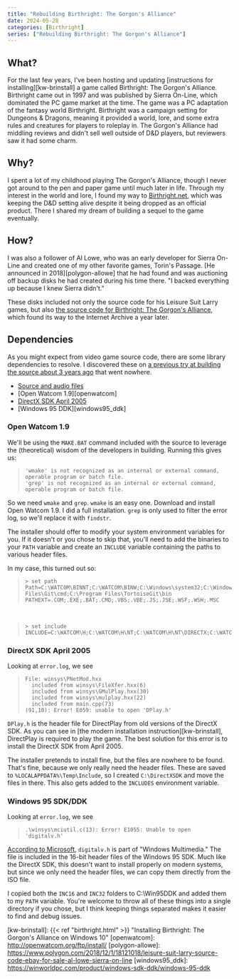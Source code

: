 ```yaml
---
title: "Rebuilding Birthright: The Gorgon's Alliance"
date: 2024-05-28
categories: [Birthright]
series: ["Rebuilding Birthright: The Gorgon's Alliance"]
---
```


## What?

For the last few years, I've been hosting and updating [instructions for installing][kw-brinstall] a game called Birthright: The Gorgon's Alliance. Birthright came out in 1997 and was published by Sierra On-Line, which dominated the PC game market at the time. The game was a PC adaptation of the fantasy world Birthright. Birthright was a campaign setting for Dungeons & Dragons, meaning it provided a world, lore, and some extra rules and creatures for players to roleplay in. The Gorgon's Alliance had middling reviews and didn't sell well outside of D&D players, but reviewers saw it had some charm.

## Why?

I spent a lot of my childhood playing The Gorgon's Alliance, though I never got around to the pen and paper game until much later in life. Through my interest in the world and lore, I found my way to [Birthright.net][birthrightnet], which was keeping the D&D setting alive despite it being dropped as an official product. There I shared my dream of building a sequel to the game eventually.

## How?

I was also a follower of Al Lowe, who was an early developer for Sierra On-Line and created one of my other favorite games, Torin's Passage. [He announced in 2018][polygon-allowe] that he had found and was auctioning off backup disks he had created during his time there. "I backed everything up because I knew Sierra didn’t."

These disks included not only the source code for his Leisure Suit Larry games, but also [the source code for Birthright: The Gorgon's Alliance][birthrt_source], which found its way to the Internet Archive a year later.

## Dependencies

As you might expect from video game source code, there are some library dependencies to resolve. I discovered these on [a previous try at building the source about 3 years ago][birghrightnet_previous] that went nowhere.

* [Source and audio files][birthrt_source]
* [Open Watcom 1.9][openwatcom]
* [DirectX SDK April 2005][directx_sdk]
* [Windows 95 DDK][windows95_ddk]

### Open Watcom 1.9

We'll be using the `MAKE.BAT` command included with the source to leverage the (theoretical) wisdom of the developers in building. Running this gives us:

>     'wmake' is not recognized as an internal or external command, operable program or batch file.
>     'grep' is not recognized as an internal or external command, operable program or batch file.

So we need `wmake` and `grep`. `wmake` is an easy one. Download and install Open Watcom 1.9. I did a full installation. `grep` is only used to filter the error log, so we'll replace it with `findstr`.

The installer should offer to modify your system environment variables for you. If it doesn't or you chose to skip that, you'll need to add the binaries to your `PATH` variable and create an `INCLUDE` variable containing the paths to various header files.

In my case, this turned out so:

>     > set path
>     Path=C:\WATCOM\BINNT;C:\WATCOM\BINW;C:\Windows\system32;C:\Windows;C:\Windows\System32\Wbem;C:\Windows\System32\WindowsPowerShell\v1.0\;C:\Windows\System32\OpenSSH\;C:\Program Files\Git\cmd;C:\Program Files\TortoiseGit\bin
>     PATHEXT=.COM;.EXE;.BAT;.CMD;.VBS;.VBE;.JS;.JSE;.WSF;.WSH;.MSC

<br>

>     > set include
>     INCLUDE=C:\WATCOM\H;C:\WATCOM\H\NT;C:\WATCOM\H\NT\DIRECTX;C:\WATCOM\H\NT\DDK

### DirectX SDK April 2005

Looking at `error.log`, we see

>     File: winsys\PNetMod.hxx
>       included from winsys\FileXfer.hxx(6)
>       included from winsys\GMulPlay.hxx(30)
>       included from winsys\mulplay.hxx(22)
>       included from main.cpp(73)
>     (91,10): Error! E059: unable to open 'DPlay.h'

`DPlay.h` is the header file for DirectPlay from old versions of the DirectX SDK. As you can see in [the modern installation instruction][kw-brinstall], DirectPlay is required to play the game. The best solution for this error is to install the DirectX SDK from April 2005.

The installer pretends to install fine, but the files are nowhere to be found. That's fine, because we only really need the header files. These are saved to `%LOCALAPPDATA%\Temp\Include`, so I created `C:\DirectXSDK` and move the files in there. This also gets added to the `INCLUDES` environment variable.

### Windows 95 SDK/DDK

Looking at `error.log`, we see

>     .\winsys\mciutil.c(13): Error! E1055: Unable to open 'digitalv.h'

[According to Microsoft][digitalv_h], `digitalv.h` is part of "Windows Multimedia." The file is included in the 16-bit header files of the Windows 95 SDK. Much like the DirectX SDK, this doesn't want to install properly on modern systems, but since we only need the header files, we can copy them directly from the ISO file.

I copied both the `INC16` and `INC32` folders to C:\Win95DDK and added them to my `PATH` variable. You're welcome to throw all of these things into a single directory if you chose, but I think keeping things separated makes it easier to find and debug issues.

[birghrightnet_previous]: http://www.birthright.net/forums/showthread.php?28960-Any-tech-savvy-peeps-here-interested-in-the-Birthright-PC-game-source-code&p=92991&viewfull=1#post92991
[birthrightnet]: http://www.birthright.net/
[birthrt_source]: https://archive.org/details/birthrt_source
[digitalv_h]: https://learn.microsoft.com/en-us/windows/win32/api/digitalv/
[directx_sdk]: https://archive.org/details/dxsdk_apr2005
[kw-brinstall]: {{< ref "birthright.html" >}} "Installing Birthright: The Gorgon's Alliance on Windows 10"
[openwatcom]: http://openwatcom.org/ftp/install/
[polygon-allowe]: https://www.polygon.com/2018/12/1/18121018/leisure-suit-larry-source-code-ebay-for-sale-al-lowe-sierra-on-line
[windows95_ddk]: https://winworldpc.com/product/windows-sdk-ddk/windows-95-ddk

